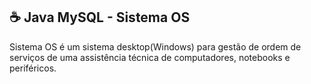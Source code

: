 ☕ Java MySQL - Sistema OS
-
Sistema OS é um sistema desktop(Windows) para gestão de ordem de serviços de uma assistência técnica de computadores, notebooks e periféricos.
